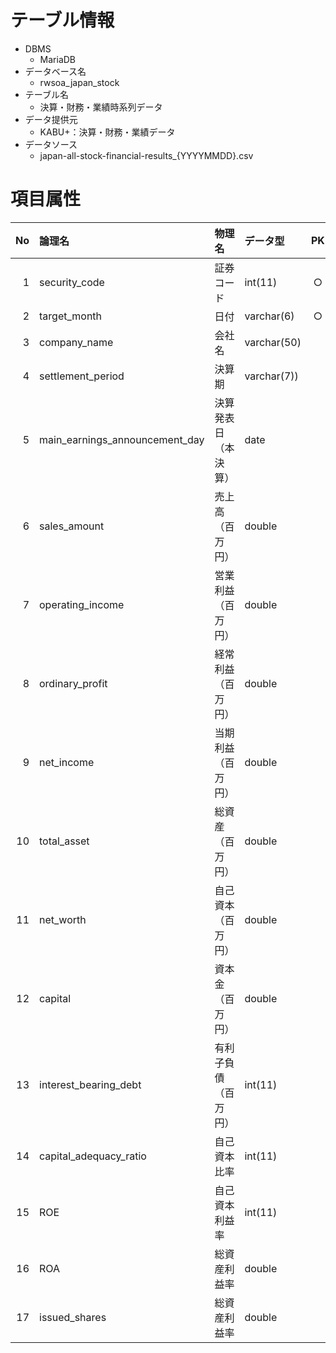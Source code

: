 # テーブル情報

- DBMS
    - MariaDB
- データベース名
    - rwsoa_japan_stock
- テーブル名
    - 決算・財務・業績時系列データ
- データ提供元
    - KABU+：決算・財務・業績データ
- データソース
    - japan-all-stock-financial-results_{YYYYMMDD}.csv

# 項目属性

| No | 論理名 | 物理名 | データ型 | PK | NOT NULL | Default | 備考 |
|---:|:---|:---|:---|:---:|:---:|:---|:---|
|1 |security_code |証券コード |int(11) |○ |○ |0 | |
|2 |target_month |日付 |varchar(6) |○ |○ | |YYYYMM |
|3 |company_name |会社名 |varchar(50) | | | | |
|4 |settlement_period |決算期 |varchar(7)) | | | | |
|5 |main_earnings_announcement_day |決算発表日（本決算） |date | | | | |
|6 |sales_amount |売上高（百万円） |double | | | | |
|7 |operating_income |営業利益（百万円） |double | | | | |
|8 |ordinary_profit |経常利益（百万円） |double | | | | |
|9 |net_income |当期利益（百万円） |double | | | | |
|10 |total_asset |総資産（百万円） |double | | | | |
|11 |net_worth |自己資本（百万円） |double | | | | |
|12 |capital |資本金（百万円） |double | | | | |
|13 |interest_bearing_debt |有利子負債（百万円） |int(11) | | | | |
|14 |capital_adequacy_ratio |自己資本比率 |int(11) | | | | |
|15 |ROE |自己資本利益率 |int(11) | | | | |
|16 |ROA |総資産利益率 |double | | | | |
|17 |issued_shares |総資産利益率 |double | | | | |